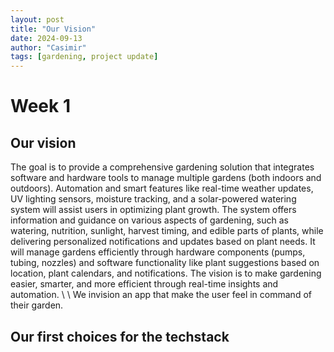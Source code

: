 ```yaml
---
layout: post
title: "Our Vision"
date: 2024-09-13
author: "Casimir"
tags: [gardening, project update]
---
```

# Week 1
## Our vision
The goal is to provide a comprehensive gardening solution that integrates software and hardware tools to manage multiple gardens (both indoors and outdoors).
Automation and smart features like real-time weather updates, UV lighting sensors, moisture tracking, and a solar-powered watering system will assist users in optimizing plant growth.
The system offers information and guidance on various aspects of gardening, such as watering, nutrition, sunlight, harvest timing, and edible parts of plants, while delivering personalized notifications and updates based on plant needs.
It will manage gardens efficiently through hardware components (pumps, tubing, nozzles) and software functionality like plant suggestions based on location, plant calendars, and notifications.
The vision is to make gardening easier, smarter, and more efficient through real-time insights and automation. \ \ 
We invision an app that make the user feel in command of their garden. 
## Our first choices for the techstack
